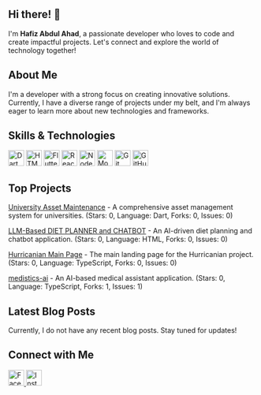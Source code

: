 ## Hi there! 👋

I'm **Hafiz Abdul Ahad**, a passionate developer who loves to code and create impactful projects. Let's connect and explore the world of technology together!

## About Me

I'm a developer with a strong focus on creating innovative solutions. Currently, I have a diverse range of projects under my belt, and I'm always eager to learn more about new technologies and frameworks.

## Skills & Technologies

<p align="left">
  <img src="https://cdn.jsdelivr.net/gh/devicons/devicon/icons/dart/dart-original.svg" alt="Dart" width="32" height="32"/>
  <img src="https://cdn.jsdelivr.net/gh/devicons/devicon/icons/html5/html5-original.svg" alt="HTML5" width="32" height="32"/>
  <img src="https://cdn.jsdelivr.net/gh/devicons/devicon/icons/flutter/flutter-original.svg" alt="Flutter" width="32" height="32"/>
  <img src="https://cdn.jsdelivr.net/gh/devicons/devicon/icons/react/react-original.svg" alt="React" width="32" height="32"/>
  <img src="https://cdn.jsdelivr.net/gh/devicons/devicon/icons/nodejs/nodejs-original.svg" alt="Node.js" width="32" height="32"/>
  <img src="https://cdn.jsdelivr.net/gh/devicons/devicon/icons/mongodb/mongodb-original.svg" alt="MongoDB" width="32" height="32"/>
  <img src="https://cdn.jsdelivr.net/gh/devicons/devicon/icons/git/git-original.svg" alt="Git" width="32" height="32"/>
  <img src="https://cdn.jsdelivr.net/gh/devicons/devicon/icons/github/github-original.svg" alt="GitHub" width="32" height="32"/>
</p>



## Top Projects

[University Asset Maintenance](https://github.com/hafizabdulahad0/university_asset_maintenance) - A comprehensive asset management system for universities. (Stars: 0, Language: Dart, Forks: 0, Issues: 0)

[LLM-Based DIET PLANNER and CHATBOT](https://github.com/hafizabdulahad0/LLM-Based-DIET-PLANNER-and-CHATBOT) - An AI-driven diet planning and chatbot application. (Stars: 0, Language: HTML, Forks: 0, Issues: 0)

[Hurricanian Main Page](https://github.com/hafizabdulahad0/Hurricanian-Main-Page) - The main landing page for the Hurricanian project. (Stars: 0, Language: TypeScript, Forks: 0, Issues: 0)

[medistics-ai](https://github.com/hafizabdulahad0/medistics-ai) - An AI-based medical assistant application. (Stars: 0, Language: TypeScript, Forks: 1, Issues: 1)


## Latest Blog Posts

Currently, I do not have any recent blog posts. Stay tuned for updates!

## Connect with Me

<p align="left">
  <a href="https://facebook.com/abdulahad0" target="_blank" rel="noopener">
    <img
      src="https://cdn.jsdelivr.net/npm/simple-icons@v7/icons/facebook.svg"
      alt="Facebook"
      width="32"
      height="32"
    />
  </a>
  <a href="https://instagram.com/hafiz.a.ahad" target="_blank" rel="noopener">
    <img
      src="https://cdn.jsdelivr.net/npm/simple-icons@v7/icons/instagram.svg"
      alt="Instagram"
      width="32"
      height="32"
    />
  </a>
</p>

